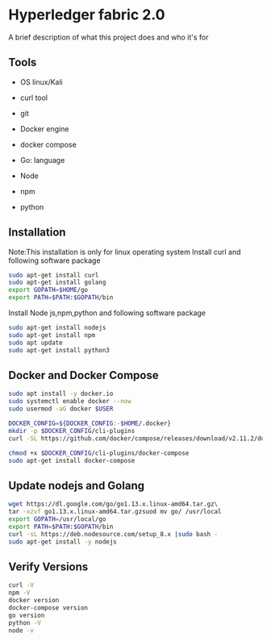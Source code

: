 
# Hyperledger fabric 2.0

A brief description of what this project does and who it's for


## Tools

- OS linux/Kali

- curl tool 

- git
- Docker engine
- docker compose
- Go: language
- Node
- npm 
- python


## Installation
Note:This installation is only for linux operating system
Install curl and following software package

```bash
sudo apt-get install curl
sudo apt-get install golang
export GOPATH=$HOME/go
export PATH=$PATH:$GOPATH/bin
```

Install Node js,npm,python and following software package

```bash
sudo apt-get install nodejs
sudo apt-get install npm
sudo apt update
sudo apt-get install python3
```
## Docker and Docker Compose
```bash
sudo apt install -y docker.io
sudo systemctl enable docker --now
sudo usermod -aG docker $USER   

DOCKER_CONFIG=${DOCKER_CONFIG:-$HOME/.docker}
mkdir -p $DOCKER_CONFIG/cli-plugins
curl -SL https://github.com/docker/compose/releases/download/v2.11.2/docker-compose-linux-x86_64 -o $DOCKER_CONFIG/cli-plugins/docker-compose

chmod +x $DOCKER_CONFIG/cli-plugins/docker-compose
sudo apt-get install docker-compose

```
## Update nodejs and Golang
```bash
wget https://dl.google.com/go/go1.13.x.linux-amd64.tar.gz\
tar -xzvf go1.13.x.linux-amd64.tar.gzsuod mv go/ /usr/local
export GOPATH=/usr/local/go
export PATH=$PATH:$GOPATH/bin
curl -sL https://deb.nodesource.com/setup_8.x |sudo bash -
sudo apt-get install -y nodejs
```
## Verify Versions

```bash
curl -V
npm -V
docker version
docker-compose version
go version
python -V
node -v

```
